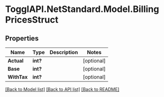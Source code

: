 # TogglAPI.NetStandard.Model.BillingPricesStruct
## Properties

Name | Type | Description | Notes
------------ | ------------- | ------------- | -------------
**Actual** | **int?** |  | [optional] 
**Base** | **int?** |  | [optional] 
**WithTax** | **int?** |  | [optional] 

[[Back to Model list]](../README.md#documentation-for-models) [[Back to API list]](../README.md#documentation-for-api-endpoints) [[Back to README]](../README.md)

